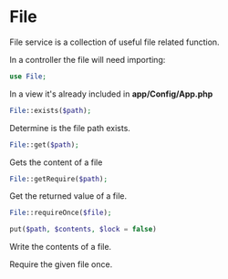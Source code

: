 # File

File service is a collection of useful file related function.

In a controller the file will need importing: 

```php
use File;
```

In a view it's already included in **app/Config/App.php**

```php
File::exists($path);
```

Determine is the file path exists.

```php
File::get($path);
```

Gets the content of a file

```php
File::getRequire($path);
```

Get the returned value of a file.

```php
File::requireOnce($file);
```

```php
put($path, $contents, $lock = false)
```

Write the contents of a file.

Require the given file once.
